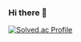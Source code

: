 ### Hi there 👋
[![Solved.ac Profile](http://mazassumnida.wtf/api/v2/generate_badge?boj=jungbeomsu)](https://solved.ac/jungbeomsu/)
<!--
**JB-JS/JB-JS** is a ✨ _special_ ✨ repository because its `README.md` (this file) appears on your GitHub profile.

Here are some ideas to get you started:

- 🔭 I’m currently working on ...
- 🌱 I’m currently learning ...
- 👯 I’m looking to collaborate on ...
- 🤔 I’m looking for help with ...
- 💬 Ask me about ...
- 📫 How to reach me: ...
- 😄 Pronouns: ...
- ⚡ Fun fact: ...
-->
